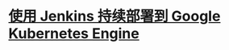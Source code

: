 # [使用 Jenkins 持续部署到 Google Kubernetes Engine](https://cloud.google.com/architecture/continuous-delivery-jenkins-kubernetes-engine)